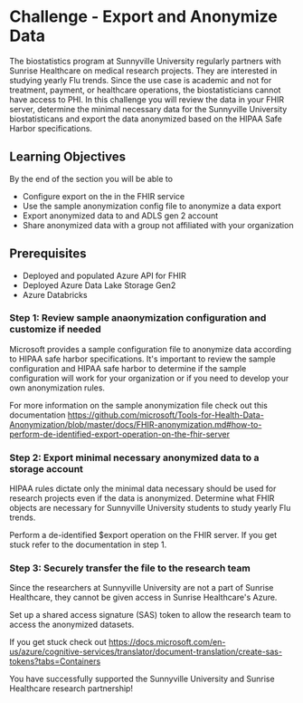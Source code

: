 # Challenge  - Export and Anonymize Data
The biostatistics program at Sunnyville University regularly partners with Sunrise Healthcare on medical research projects. They are interested in studying yearly Flu trends. Since the use case is academic and not for treatment, payment, or healthcare operations, the biostatisticians cannot have access to PHI. In this challenge you will review the data in your FHIR server, determine the minimal necessary data for the Sunnyville University biostatisticans and export the data anonymized based on the HIPAA Safe Harbor specifications.


## Learning Objectives
By the end of the section you will be able to
* Configure export on the in the FHIR service
* Use the sample anonymization config file to anonymize a data export
* Export anonymized data to and ADLS gen 2 account
* Share anonymized data with a group not affiliated with your organization

## Prerequisites 
* Deployed and populated Azure API for FHIR
* Deployed Azure Data Lake Storage Gen2
* Azure Databricks

### Step 1: Review sample anaonymization configuration and customize if needed
Microsoft provides a sample configuration file to anonymize data according to HIPAA safe harbor specifications. It's important to review the sample configuration and HIPAA safe harbor to determine if the sample configuration will work for your organization or if you need to develop your own anonymization rules.

For more information on the sample anonymization file check out this documentation
https://github.com/microsoft/Tools-for-Health-Data-Anonymization/blob/master/docs/FHIR-anonymization.md#how-to-perform-de-identified-export-operation-on-the-fhir-server


### Step 2: Export minimal necessary anonymized data to a storage account
HIPAA rules dictate only the minimal data necessary should be used for research projects even if the data is anonymized. Determine what FHIR objects are necessary for Sunnyville University students to study yearly Flu trends.

Perform a de-identified $export operation on the FHIR server. If you get stuck refer to the documentation in step 1.


### Step 3: Securely transfer the file to the research team
Since the researchers at Sunnyville University are not a part of Sunrise Healthcare, they cannot be given access in Sunrise Healthcare's Azure.

Set up a shared access signature (SAS) token to allow the research team to access the anonymized datasets.

If you get stuck check out https://docs.microsoft.com/en-us/azure/cognitive-services/translator/document-translation/create-sas-tokens?tabs=Containers

You have successfully supported the Sunnyville University and Sunrise Healthcare research partnership!

